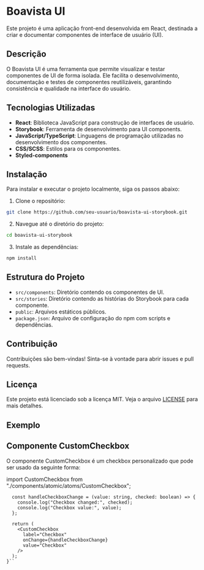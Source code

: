 # Boavista UI

Este projeto é uma aplicação front-end desenvolvida em React, destinada a criar e documentar componentes de interface de usuário (UI).

## Descrição

O Boavista UI é uma ferramenta que permite visualizar e testar componentes de UI de forma isolada. Ele facilita o desenvolvimento, documentação e testes de componentes reutilizáveis, garantindo consistência e qualidade na interface do usuário.

## Tecnologias Utilizadas

- **React**: Biblioteca JavaScript para construção de interfaces de usuário.
- **Storybook**: Ferramenta de desenvolvimento para UI components.
- **JavaScript/TypeScript**: Linguagens de programação utilizadas no desenvolvimento dos componentes.
- **CSS/SCSS**: Estilos para os componentes.
- **Styled-components**

## Instalação

Para instalar e executar o projeto localmente, siga os passos abaixo:

1. Clone o repositório:
  ```bash
  git clone https://github.com/seu-usuario/boavista-ui-storybook.git
  ```
2. Navegue até o diretório do projeto:
  ```bash
  cd boavista-ui-storybook
  ```
3. Instale as dependências:
  ```bash
  npm install
  ```

## Estrutura do Projeto

- `src/components`: Diretório contendo os componentes de UI.
- `src/stories`: Diretório contendo as histórias do Storybook para cada componente.
- `public`: Arquivos estáticos públicos.
- `package.json`: Arquivo de configuração do npm com scripts e dependências.

## Contribuição

Contribuições são bem-vindas! Sinta-se à vontade para abrir issues e pull requests.

## Licença

Este projeto está licenciado sob a licença MIT. Veja o arquivo [LICENSE](LICENSE) para mais detalhes.

## Exemplo
## Componente CustomCheckbox
O componente CustomCheckbox é um checkbox personalizado que pode ser usado da seguinte forma:

import CustomCheckbox from "./components/atomic/atoms/CustomCheckbox";

```function App() {
  const handleCheckboxChange = (value: string, checked: boolean) => {
    console.log("Checkbox changed:", checked);
    console.log("Checkbox value:", value);
  };

  return (
    <CustomCheckbox
      label="Checkbox"
      onChange={handleCheckboxChange}
      value="Checkbox"
    />
  );
}``
